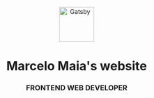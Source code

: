 <p align="center">
  <a href="https://marcelomaias.net">
    <img alt="Gatsby" src="https://marcelomaias.net/icon.png" width="80" />
  </a>
</p>
<h1 align="center">
  Marcelo Maia's website
</h1>
<h3 align="center" style="text-transform: uppercase">
  Frontend web developer
</h3>
